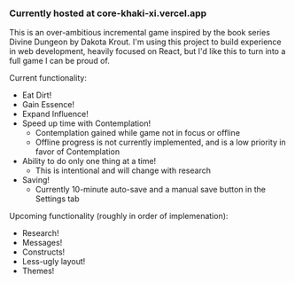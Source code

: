 ### Currently hosted at core-khaki-xi.vercel.app

This is an over-ambitious incremental game inspired by the book series Divine Dungeon by Dakota Krout.
I'm using this project to build experience in web development, heavily focused on React,
but I'd like this to turn into a full game I can be proud of.

Current functionality:
* Eat Dirt!
* Gain Essence!
* Expand Influence!
* Speed up time with Contemplation!
  * Contemplation gained while game not in focus or offline
  * Offline progress is not currently implemented, and is a low priority in favor of Contemplation
* Ability to do only one thing at a time!
  * This is intentional and will change with research
* Saving!
  * Currently 10-minute auto-save and a manual save button in the Settings tab

Upcoming functionality (roughly in order of implemenation):
* Research!
* Messages!
* Constructs!
* Less-ugly layout!
* Themes!